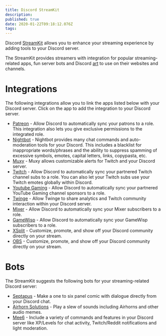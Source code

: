 ```yaml
---
title: Discord StreamKit
description: 
published: true
date: 2020-01-22T09:18:12.076Z
tags: 
---
```


Discord [StreamKit](https://discordapp.com/streamkit) allows you to enhance your streaming experience by adding tools to your Discord server. 

The StreamKit provides streamers with integration for popular streaming-related apps, fun server bots and Discord [art](https://cdn.discordapp.com/streamkit.zip) to use on their websites and channels.
# Integrations
The following integrations allow you to link the apps listed below with your Discord server. Click on the app to add the integration to your Discord server.

* [Patreon](https://patreon.zendesk.com/hc/en-us/articles/213552323-How-do-I-set-up-Discord-rewards-?utm_medium=partnerships&utm_source=zendesk&utm_campaign=discord0913) - Allow Discord to automatically sync your patrons to a role. This integration also lets you give exclusive permissions to the integrated role.
* [Nightbot](https://beta.nightbot.tv/integrations) - Nightbot provides many chat commands and auto-moderation tools for your Discord. This includes a blacklist for inappropriate words/phrases and the ability to suppress spamming of excessive symbols, emotes, capital letters, links, copypasta, etc. 
* [Muxy](http://u.muxy.io/dashboard/connections) - Muxy allows customizable alerts for Twitch and your Discord server.
* [Twitch](https://support.discordapp.com/hc/en-us/articles/212112068-Twitch-Integration-FAQ) - Allow Discord to automatically sync your partnered Twitch channel subs to a role. You can also let your Twitch subs use your Twitch emotes globally within Discord. 
* [Youtube Gaming](https://support.discordapp.com/hc/en-us/articles/215162978-Youtube-Gaming-Integration-FAQ) - Allow Discord to automatically sync your partnered YouTube Gaming channel sponsors to a role. 
* [Twinge](http://www.twinge.tv/sys/discord) - Allow Twinge to share analytics and Twitch community interaction within your Discord server. 
* [Mixer](https://watchbeam.zendesk.com/hc/en-us/articles/211272063-Discord-Chat) - Allow Discord to automatically sync your Mixer subscribers to a role. 
* [GameWisp](https://gamewisp.zendesk.com/hc/en-us/articles/222644768) - Allow Discord to automatically sync your GameWisp subscribers to a role.
* [XSplit](https://streamkit.discordapp.com/overlay) - Customize, promote, and show off your Discord community directly on your stream. 
* [OBS](https://streamkit.discordapp.com/overlay) - Customize, promote, and show off your Discord community directly on your stream.

# Bots
The StreamKit suggests the following bots for your streaming-related Discord server:
* [Septapus](http://septapus.com/) - Make a one to six panel comic with dialogue directly from your Discord chat.
* [Airhorn Solutions](https://airhorn.solutions/) - Play a slew of sounds including Airhorns and other audio memes.
* [Mee6](http://mee6.xyz/) - Include a variety of commands and features in your Discord server like XP/Levels for chat activity, Twitch/Reddit notifications and light moderation.